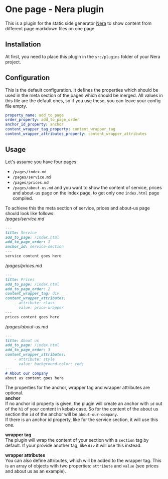 # One page - Nera plugin
This is a plugin for the static side generator [Nera](https://github.com/seebaermichi/nera) to show content from 
different page markdown files on one page.

## Installation
At first, you need to place this plugin in the `src/plugins` folder of your Nera project.  

## Configuration
This is the default configuration. It defines the properties which should be used in the meta section of the pages 
which should be merged. All values in this file are the default ones, so if you use these, you can leave your config 
file empty.
```yaml
property_name: add_to_page
order_property: add_to_page_order
anchor_id_property: anchor
content_wrapper_tag_property: content_wrapper_tag
content_wrapper_attributes_property: content_wrapper_attributes

```

## Usage
Let's assume you have four pages:
* `/pages/index.md`
* `/pages/service.md`
* `/pages/prices.md`
* `/pages/about-us.md`
and you want to show the content of service, prices and about-us page on the index page, to get only one `index.html` 
  page compiled.

To achieve this the meta section of service, prices and about-us page should look like follows:  
_/pages/service.md_
```markdown
---
title: Service
add_to_page: /index.html
add_to_page_order: 1
anchor_id: service-section
---
service content goes here

```
_/pages/prices.md_
```markdown
---
title: Prices
add_to_page: /index.html
add_to_page_order: 2
content_wrapper_tag: div
content_wrapper_attributes:
    - attribute: class
      value: price-wrapper
---
prices content goes here

```
_/pages/about-us.md_
```markdown
---
title: About us
add_to_page: /index.html
add_to_page_order: 3
content_wrapper_attributes:
    - attribute: style
      value: background-color: red;
---
# About our company
about us content goes here

```
The properties for the anchor, wrapper tag and wrapper attributes are optional.   
__anchor__  
If no anchor id property is given, the plugin will create an anchor with `id` out of the `h1` of your content in kebab 
case. So for the content of the about us section the `id` of the anchor will be `about-our-company`.  
If there is an anchor id property, like for the service section, it will use this one.

__wrapper tag__  
The plugin will wrap the content of your section with a `section` tag by default. If your provide another tag, like 
`div` it will use this instead.  

__wrapper attributes__  
You can also define attributes, which will be added to the wrapper tag. This is an array of objects with two 
properties: `attribute` and `value` (see prices and about us as an example).  
